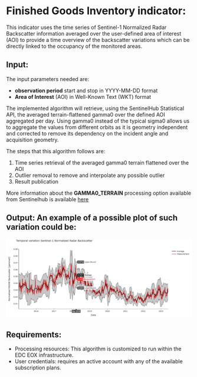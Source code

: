 
# Finished Goods Inventory indicator: 
This indicator uses the time series of Sentinel-1 Normalized Radar Backscatter information averaged over the user-defined area of interest (AOI) to provide a time overview of the backscatter variations which can be directly linked to the occupancy of the monitored areas.

## Input:
The input parameters needed are:
- **observation period** start and stop in YYYY-MM-DD format
- **Area of Interest** (AOI) in Well-Known Text (WKT) format

The implemented algorithm will retrieve, using the SentinelHub Statistical API, the averaged terrain-flattened gamma0 over the defined AOI aggregated per day. Using gamma0 instead of the typical sigma0 allows us to aggregate the values from different orbits as it is geometry independent and corrected to remove its dependency on the incident angle and acquisition geometry.

The steps that this algorithm follows are:
1. Time series retrieval of the averaged gamma0 terrain flattened over the AOI
2. Outlier removal to remove and interpolate any possible outlier
3. Result publication 

More information about the **GAMMA0_TERRAIN** processing option available from Sentinelhub is available [here](https://docs.sentinel-hub.com/api/latest/data/sentinel-1-grd/#processing-options)


## Output: An example of a possible plot of such variation could be: 
<p><center> <img src="images/E8_ts_sample.png" width="700"/> </p></center>

## Requirements:
- Processing resources: This algorithm is customized to run within the EDC EOX infrastructure.
- User credentials: requires an active account with any of the available subscription plans.
